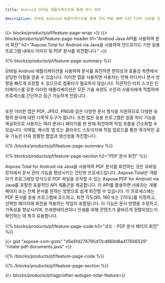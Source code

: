```yaml
---
title: Android 모바일 애플리케이션을 통해 문서 회전  

description: 모바일 Android 애플리케이션을 통해 JPG PNG BMP GIF TIFF SVG를 포함한 PDF 및 이미지 파일을 회전합니다.
---
```


{{< blocks/products/pf/feature-page-wrap >}}
{{< blocks/products/pf/feature-page-header h1="Android Java API를 사용하여 문서 회전" h2="Aspose.Total for Android via Java을 사용하여 안드로이드 기반 응용 프로그램 내에서 이미지 및 PDF 문서를 회전합니다." >}}

{{% blocks/products/pf/feature-page-summary %}}

모바일 Android 애플리케이션을 사용하여 문서를 회전하면 편의성과 효율성 측면에서 상당한 이점을 얻을 수 있습니다.  이러한 앱을 사용하면 사용자는 언제 어디서나 문서 방향을 빠르게 조정할 수 있으므로 컴퓨터가 필요하지 않습니다.  직관적인 터치 스크린 인터페이스를 갖춘 이러한 애플리케이션은 모든 기술 숙련도 수준의 사용자에게 적합하며 프로세스를 간단하고 접근 가능하게 만듭니다. <br /><br />

또한 이러한 앱은 PDF, JPEG, PNG와 같은 다양한 문서 형식을 지원하므로 다양한 유형의 문서에 대한 다목적 도구가 됩니다.  또한 많은 응용 프로그램은 일괄 처리 기능을 제공하므로 사용자는 여러 문서나 페이지를 한 번에 회전하여 작업 흐름을 간소화할 수 있습니다.  이메일, 메시징 앱 또는 클라우드 스토리지에 직접 업로드를 통한 즉각적인 공유 기능은 더욱 원활한 협업과 생산성을 촉진합니다. 

{{% /blocks/products/pf/feature-page-summary  %}}


{{% blocks/products/pf/feature-page-section  h2="PDF 문서 회전" %}}

Aspose.Total for Android via Java을 사용하여 PDF 문서를 회전하는 것은 모바일 장치에서 문서 관리 기능을 향상시키는 간단한 프로세스입니다.  Aspose.Total은 개발자가 프로그래밍 방식으로 PDF 파일을 조작할 수 있는 Aspose.PDF for Android via Java를 포함한 포괄적인 API 제품군을 제공합니다.  이 API를 활용하면 사용자는 개별 페이지 또는 전체 문서를 원하는 방향으로 쉽게 회전할 수 있습니다.  이 프로세스에는 PDF 문서를 응용 프로그램에 로드하고, 회전 각도(90, 180 또는 270도)를 지정하고, 선택한 페이지에 회전을 적용하는 작업이 포함됩니다.  이 기능은 문서 방향을 수정하고, 가독성을 향상시키며, 프레젠테이션이나 인쇄를 위해 콘텐츠가 올바르게 정렬되었는지 확인하는 데 특히 유용합니다.  

{{% blocks/products/pf/feature-page-code h3="코드 - PDF 문서 페이지 회전" %}}

{{< gist "aspose-com-gists" "d5e5fd276785d17cd669d8a417606529" "rotate-pdf-documents.java" >}}

{{% /blocks/products/pf/feature-page-code  %}}

{{% /blocks/products/pf/feature-page-section %}}

{{< blocks/products/pf/agp/other-autogen-total-feature>}}